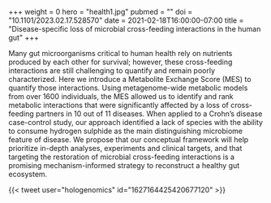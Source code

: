 +++
weight = 0
hero = "health1.jpg"
pubmed = ""
doi = "10.1101/2023.02.17.528570"
date = 2021-02-18T16:00:00-07:00
title = "Disease-specific loss of microbial cross-feeding interactions in the human gut"
+++

Many gut microorganisms critical to human health rely on nutrients produced by each other for survival; however, these cross-feeding interactions are still challenging to quantify and remain poorly characterized. Here we introduce a Metabolite Exchange Score (MES) to quantify those interactions. Using metagenome-wide metabolic models from over 1600 individuals, the MES allowed us to identify and rank metabolic interactions that were significantly affected by a loss of cross-feeding partners in 10 out of 11 diseases. When applied to a Crohn’s disease case-control study, our approach identified a lack of species with the ability to consume hydrogen sulphide as the main distinguishing microbiome feature of disease. We propose that our conceptual framework will help prioritize in-depth analyses, experiments and clinical targets, and that targeting the restoration of microbial cross-feeding interactions is a promising mechanism-informed strategy to reconstruct a healthy gut ecosystem.

{{< tweet user="hologenomics" id="1627164425420677120" >}}
